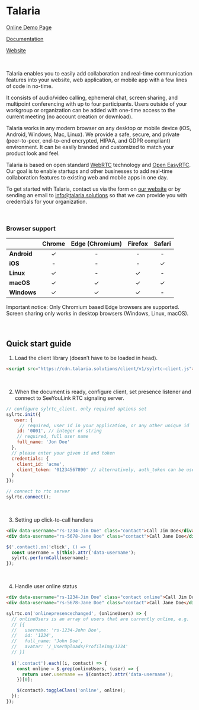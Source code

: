 # Talaria

[Online Demo Page](https://rtc.talaria.solutions/demo/)

[Documentation](https://github.com/seeyoulink/sylrtc-demo/wiki/Basic-concepts-explained)

[Website](https://talaria.solutions/)

<br>

Talaria enables you to easily add collaboration and real-time communication features into your website, web application, or mobile app with a few lines of code in no-time.

It consists of audio/video calling, ephemeral chat, screen sharing, and multipoint conferencing with up to four participants. Users outside of your workgroup or organization can be added with one-time access to the current meeting (no account creation or download).

Talaria works in any modern browser on any desktop or mobile device (iOS, Android, Windows, Mac, Linux). We provide a safe, secure, and private (peer-to-peer, end-to-end encrypted, HIPAA, and GDPR compliant) environment.  It can be easily branded and customized to match your product look and feel.

Talaria is based on open standard [WebRTC](https://webrtc.org) technology and [Open EasyRTC](https://github.com/open-easyrtc/open-easyrtc). Our goal is to enable startups and other businesses to add real-time collaboration features to existing web and mobile apps in one day.

To get started with Talaria, contact us via the form on [our website](https://talaria.solutions) or by sending an email to info@talaria.solutions so that we can provide you with credentials for your organization.

<br>

### Browser support

|              | Chrome | Edge (Chromium) | Firefox | Safari |
|--------------|:------:|:---------------:|:-------:|:------:|
| **Android**  | ✓      | -               | -       | -      |
| **iOS**      | -      | -               | -       | ✓      |
| **Linux**    | ✓      | -               | ✓       | -      |
| **macOS**    | ✓      | ✓               | ✓       | ✓      |
| **Windows**  | ✓      | ✓               | ✓       | -      |

Important notice: Only Chromium based Edge browsers are supported. Screen sharing only works in desktop browsers (Windows, Linux, macOS).

<br>

## Quick start guide
1. Load the client library (doesn’t have to be loaded in head).
```html
<script src="https://cdn.talaria.solutions/client/v1/sylrtc-client.js"></script>
```

<br>


2. When the document is ready, configure client, set presence listener and connect to SeeYouLink RTC signaling server.

```javascript
// configure sylrtc_client, only required options set
sylrtc.init({  
   user: {
     // required, user id in your application, or any other unique id
    id: '0001', // integer or string
    // required, full user name
    full_name: 'Jon Doe'
  },
  // please enter your given id and token
  credentials: {
    client_id: 'acme',
    client_token: '01234567890' // alternatively, auth_token can be use
  }
});

// connect to rtc server
sylrtc.connect();
```

<br>

3. Setting up click-to-call handlers
``` html
<div data-username="rs-1234-Jim Doe" class="contact">Call Jim Doe</div>
<div data-username="rs-5678-Jane Doe" class="contact">Call Jane Doe</div>
```
``` javascript
$('.contact).on('click', () => {
  const username = $(this).attr('data-username');
  sylrtc.performCall(username);
});
```

<br>

4. Handle user online status
``` html
<div data-username="rs-1234-Jim Doe" class="contact online">Call Jim Doe</div>
<div data-username="rs-5678-Jane Doe" class="contact">Call Jane Doe</div>
```

``` javascript
sylrtc.on('onlinepresencechanged', (onlineUsers) => {
  // onlineUsers is an array of users that are currently online, e.g.
  // [{
  //   username: 'rs-1234-John Doe', 
  //   id: '1234',
  //   full_name: 'John Doe',
  //   avatar: '/_UserUploads/ProfileImg/1234'
  // }]
  
  $('.contact').each((i, contact) => {
    const online = $.grep(onlineUsers, (user) => {
      return user.username == $(contact).attr('data-username');
    })[0];

    $(contact).toggleClass('online', online);
  });  
});
```




